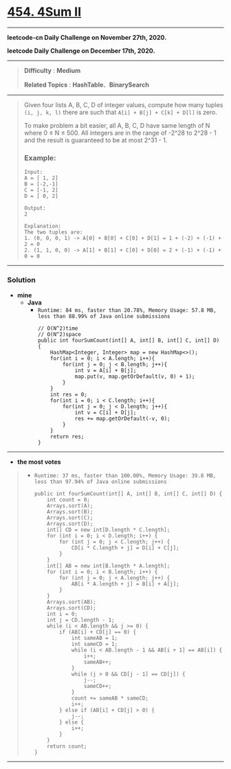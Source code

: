 # [454. 4Sum II](https://leetcode.com/problems/4sum-ii/)

---

**leetcode-cn Daily Challenge on November 27th, 2020.**

**leetcode Daily Challenge on December 17th, 2020.**

---

> **Difficulty** : **Medium**
>
> **Related Topics** : **HashTable**、**BinarySearch**

---

> Given four lists A, B, C, D of integer values, compute how many tuples `(i, j, k, l)` there are such that `A[i] + B[j] + C[k] + D[l]` is zero.
>
> To make problem a bit easier, all A, B, C, D have same length of N where 0 ≤ N ≤ 500.
> All integers are in the range of -2^28 to 2^28 - 1 and the result is guaranteed to be at most 2^31 - 1.
>
> ### Example:
> ```
> Input:
> A = [ 1, 2]
> B = [-2,-1]
> C = [-1, 2]
> D = [ 0, 2]
>
> Output:
> 2
>
> Explanation:
> The two tuples are:
> 1. (0, 0, 0, 1) -> A[0] + B[0] + C[0] + D[1] = 1 + (-2) + (-1) + 2 = 0
> 2. (1, 1, 0, 0) -> A[1] + B[1] + C[0] + D[0] = 2 + (-1) + (-1) + 0 = 0
> ```

---


### Solution
* **mine**
  * **Java**
    * `Runtime: 84 ms, faster than 20.78%, Memory Usage: 57.8 MB, less than 88.99% of Java online submissions `
      ```
      // O(N^2)time
      // O(N^2)space
      public int fourSumCount(int[] A, int[] B, int[] C, int[] D) {
          HashMap<Integer, Integer> map = new HashMap<>();
          for(int i = 0; i < A.length; i++){
              for(int j = 0; j < B.length; j++){
                  int v = A[i] + B[j];
                  map.put(v, map.getOrDefault(v, 0) + 1);
              }
          }
          int res = 0;
          for(int i = 0; i < C.length; i++){
              for(int j = 0; j < D.length; j++){
                  int v = C[i] + D[j];
                  res += map.getOrDefault(-v, 0);
              }
          }
          return res;
      }
      ```


---


* **the most votes**
>  * `Runtime: 37 ms, faster than 100.00%, Memory Usage: 39.8 MB, less than 97.94% of Java online submissions`
>    ```
>    public int fourSumCount(int[] A, int[] B, int[] C, int[] D) {
>        int count = 0;
>        Arrays.sort(A);
>        Arrays.sort(B);
>        Arrays.sort(C);
>        Arrays.sort(D);
>        int[] CD = new int[D.length * C.length];
>        for (int i = 0; i < D.length; i++) {
>            for (int j = 0; j < C.length; j++) {
>                CD[i * C.length + j] = D[i] + C[j];
>            }
>        }
>        int[] AB = new int[B.length * A.length];
>        for (int i = 0; i < B.length; i++) {
>            for (int j = 0; j < A.length; j++) {
>                AB[i * A.length + j] = B[i] + A[j];
>            }
>        }
>        Arrays.sort(AB);
>        Arrays.sort(CD);
>        int i = 0;
>        int j = CD.length - 1;
>        while (i < AB.length && j >= 0) {
>            if (AB[i] + CD[j] == 0) {
>                int sameAB = 1;
>                int sameCD = 1;
>                while (i < AB.length - 1 && AB[i + 1] == AB[i]) {
>                    i++;
>                    sameAB++;
>                }
>                while (j > 0 && CD[j - 1] == CD[j]) {
>                    j--;
>                    sameCD++;
>                }
>                count += sameAB * sameCD;
>                i++;
>            } else if (AB[i] + CD[j] > 0) {
>                j--;  
>            } else {
>                i++;
>            }
>        }
>        return count;
>    }
>    ```


---
